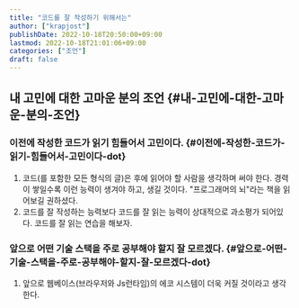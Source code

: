 ```yaml
---
title: "코드를 잘 작성하기 위해서는"
author: ["krapjost"]
publishDate: 2022-10-18T20:50:00+09:00
lastmod: 2022-10-18T21:01:06+09:00
categories: ["조언"]
draft: false
---
```


## 내 고민에 대한 고마운 분의 조언 {#내-고민에-대한-고마운-분의-조언}


### 이전에 작성한 코드가 읽기 힘들어서 고민이다. {#이전에-작성한-코드가-읽기-힘들어서-고민이다-dot}

1.  코드(를 포함한 모든 형식의 글)은 후에 읽어야 할 사람을 생각하며 써야 한다.
    경력이 쌓일수록 이런 능력이 생겨야 하고, 생길 것이다.
    "프로그래머의 뇌"라는 책을 읽어보길 권하셨다.
2.  코드를 잘 작성하는 능력보다 코드를 잘 읽는 능력이 상대적으로 과소평가 되어있다.
    코드를 잘 읽는 연습을 해보자.


### 앞으로 어떤 기술 스택을 주로 공부해야 할지 잘 모르겠다. {#앞으로-어떤-기술-스택을-주로-공부해야-할지-잘-모르겠다-dot}

1.  앞으로 웹베이스(브라우저와 Js런타임)의 에코 시스템이 더욱 커질 것이라고 생각한다.
